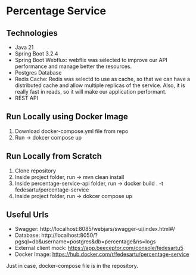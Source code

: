 # Percentage Service
## Technologies
- Java 21
- Spring Boot 3.2.4
- Spring Boot Webflux: webflix was selected to improve our API performance and manage better the resources.
- Postgres Database
- Redis Cache: Redis was selectd to use as cache, so that we can have a distributed cache and allow multiple replicas of the service. Also, it is really fast in reads, so it will make our application performant.
- REST API

## Run Locally using Docker Image
1. Download docker-compose.yml file from repo
2. Run -> dokcer compose up

## Run Locally from Scratch
1. Clone repository
2. Inside project folder, run -> mvn clean install
3. Inside percentage-service-api folder, run -> docker build . -t fedesartu/percentage-service
4. Inside project folder, run -> dokcer compose up

## Useful Urls
- Swagger: http://localhost:8085/webjars/swagger-ui/index.html#/
- Database: http://localhost:8050/?pgsql=db&username=postgres&db=percentage&ns=logs
- External client mock: https://app.beeceptor.com/console/fedesartu5
- Docker Image: https://hub.docker.com/r/fedesartu/percentage-service

Just in case, docker-compose file is in the repository.
